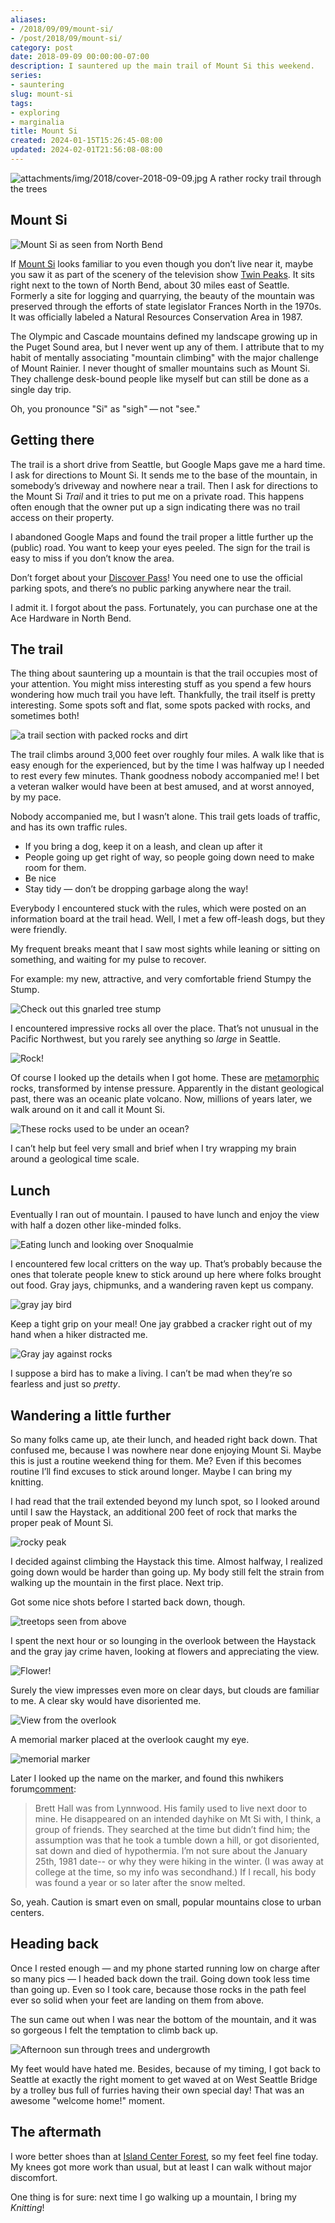```yaml
---
aliases:
- /2018/09/09/mount-si/
- /post/2018/09/mount-si/
category: post
date: 2018-09-09 00:00:00-07:00
description: I sauntered up the main trail of Mount Si this weekend.
series:
- sauntering
slug: mount-si
tags:
- exploring
- marginalia
title: Mount Si
created: 2024-01-15T15:26:45-08:00
updated: 2024-02-01T21:56:08-08:00
---
```


![attachments/img/2018/cover-2018-09-09.jpg](../../../attachments/img/2018/cover-2018-09-09.jpg)
A rather rocky trail through the trees

## Mount Si

![Mount Si as seen from North Bend](attachments/img/2018/mt-si.jpg)

If [Mount Si](https://www.wta.org/go-hiking/hikes/mount-si) looks familiar to you even though you don’t live near it, maybe you saw it as part of the scenery of the television show [Twin Peaks](https://en.wikipedia.org/wiki/Twin_Peaks). It sits right next to the town of North Bend, about 30 miles east of Seattle. Formerly a site for logging and quarrying, the beauty of the mountain was preserved through the efforts of state legislator Frances North in the 1970s. It was officially labeled a Natural Resources Conservation Area in 1987.

The Olympic and Cascade mountains defined my landscape growing up in the Puget Sound area, but I never went up any of them. I attribute that to my habit of mentally associating "mountain climbing" with the major challenge of Mount Rainier. I never thought of smaller mountains such as Mount Si. They challenge desk-bound people like myself but can still be done as a single day trip.

Oh, you pronounce "Si" as "sigh" — not "see."

## Getting there

The trail is a short drive from Seattle, but Google Maps gave me a hard time. I ask for directions to Mount Si. It sends me to the base of the mountain, in somebody’s driveway and nowhere near a trail. Then I ask for directions to the Mount Si *Trail* and it tries to put me on a private road. This happens often enough that the owner put up a sign indicating there was no trail access on their property.

I abandoned Google Maps and found the trail proper a little further up the (public) road. You want to keep your eyes peeled. The sign for the trail is easy to miss if you don’t know the area.

Don’t forget about your [Discover Pass](http://discoverpass.wa.gov/)! You need one to use the official parking spots, and there’s no public parking anywhere near the trail.

I admit it. I forgot about the pass. Fortunately, you can purchase one at the Ace Hardware in North Bend.

## The trail

The thing about sauntering up a mountain is that the trail occupies most of your attention. You might miss interesting stuff as you spend a few hours wondering how much trail you have left. Thankfully, the trail itself is pretty interesting. Some spots soft and flat, some spots packed with rocks, and sometimes both!

![a trail section with packed rocks and dirt](attachments/img/2018/trail.jpg)

The trail climbs around 3,000 feet over roughly four miles. A walk like that is easy enough for the experienced, but by the time I was halfway up I needed to rest every few minutes. Thank goodness nobody accompanied me! I bet a veteran walker would have been at best amused, and at worst annoyed, by my pace.

Nobody accompanied me, but I wasn’t alone. This trail gets loads of traffic, and has its own traffic rules.

* If you bring a dog, keep it on a leash, and clean up after it
* People going up get right of way, so people going down need to make   room for them.
* Be nice
* Stay tidy — don’t be dropping garbage along the way!

Everybody I encountered stuck with the rules, which were posted on an information board at the trail head. Well, I met a few off-leash dogs, but they were friendly.

My frequent breaks meant that I saw most sights while leaning or sitting on something, and waiting for my pulse to recover.

For example: my new, attractive, and very comfortable friend Stumpy the Stump.

![Check out this gnarled tree stump](attachments/img/2018/stumpy.jpg)

I encountered impressive rocks all over the place. That’s not unusual in the Pacific Northwest, but you rarely see anything so *large* in Seattle.

![Rock!](attachments/img/2018/rock.jpg)

Of course I looked up the details when I got home. These are [metamorphic](https://www.usgs.gov/faqs/what-are-metamorphic-rocks-0) rocks, transformed by intense pressure. Apparently in the distant geological past, there was an oceanic plate volcano. Now, millions of years later, we walk around on it and call it Mount Si.

![These rocks used to be under an ocean?](attachments/img/2018/more-rock.jpg)

I can’t help but feel very small and brief when I try wrapping my brain around a geological time scale.

## Lunch

Eventually I ran out of mountain. I paused to have lunch and enjoy the view with half a dozen other like-minded folks.

![Eating lunch and looking over Snoqualmie](attachments/img/2018/lunch.jpg)

I encountered few local critters on the way up. That’s probably because the ones that tolerate people knew to stick around up here where folks brought out food. Gray jays, chipmunks, and a wandering raven kept us company.

![gray jay bird](attachments/img/2018/grayjay.jpg "A photogenic gray jay posing — right before stealing my cracker!")

Keep a tight grip on your meal! One jay grabbed a cracker right out of my hand when a hiker distracted me.

![Gray jay against rocks](attachments/img/2018/jay-rocks.jpg)

I suppose a bird has to make a living. I can’t be mad when they’re so fearless and just so *pretty*.

## Wandering a little further

So many folks came up, ate their lunch, and headed right back down. That confused me, because I was nowhere near done enjoying Mount Si. Maybe this is just a routine weekend thing for them. Me? Even if this becomes routine I’ll find excuses to stick around longer. Maybe I can bring my knitting.

I had read that the trail extended beyond my lunch spot, so I looked around until I saw the Haystack, an additional 200 feet of rock that marks the proper peak of Mount Si.

![rocky peak](attachments/img/2018/haystack.jpg "The Haystack, Si's true summit")

I decided against climbing the Haystack this time. Almost halfway, I realized going down would be harder than going up. My body still felt the strain from walking up the mountain in the first place. Next trip.

Got some nice shots before I started back down, though.

![treetops seen from above](attachments/img/2018/lovely.jpg "Sure the trees will break my fall eventually")

I spent the next hour or so lounging in the overlook between the Haystack and the gray jay crime haven, looking at flowers and appreciating the view.

![Flower!](attachments/img/2018/flowers.jpg)

Surely the view impresses even more on clear days, but clouds are familiar to me. A clear sky would have disoriented me.

![View from the overlook](attachments/img/2018/overlook.jpg)

A memorial marker placed at the overlook caught my eye.

![memorial marker](attachments/img/2018/brett-marker.jpg "Memorial marker for Brett Hall 1962-1981")

Later I looked up the name on the marker, and found this nwhikers forum[comment](http://www.nwhikers.net/forums/viewtopic.php?p=202011&sid=1b5ffb6683037d9488f2bbb5e5f4218b#202011):

 > 
 > Brett Hall was from Lynnwood. His family used to live next door to mine. He disappeared on an intended dayhike on Mt Si with, I think, a group of friends. They searched at the time but didn’t find him; the assumption was that he took a tumble down a hill, or got disoriented, sat down and died of hypothermia. I’m not sure about the January 25th, 1981 date-- or why they were hiking in the winter. (I was away at college at the time, so my info was secondhand.) If I recall, his body was found a year or so later after the snow melted.

So, yeah. Caution is smart even on small, popular mountains close to urban centers.

## Heading back

Once I rested enough — and my phone started running low on charge after so many pics — I headed back down the trail. Going down took less time than going up. Even so I took care, because those rocks in the path feel ever so solid when your feet are landing on them from above.

The sun came out when I was near the bottom of the mountain, and it was so gorgeous I felt the temptation to climb back up.

![Afternoon sun through trees and undergrowth](attachments/img/2018/sunshine.jpg)

My feet would have hated me. Besides, because of my timing, I got back to Seattle at exactly the right moment to get waved at on West Seattle Bridge by a trolley bus full of furries having their own special day! That was an awesome "welcome home!" moment.

## The aftermath

I wore better shoes than at [Island Center Forest](../08/island-center-forest.md), so my feet feel fine today. My knees got more work than usual, but at least I can walk without major discomfort.

One thing is for sure: next time I go walking up a mountain, I bring my
*Knitting*!
